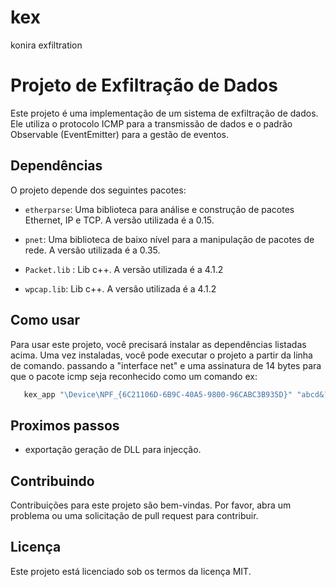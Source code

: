 # kex
konira exfiltration 

# Projeto de Exfiltração de Dados

Este projeto é uma implementação de um sistema de exfiltração de dados. Ele utiliza o protocolo ICMP para a transmissão de dados e o padrão Observable (EventEmitter) para a gestão de eventos.

## Dependências

O projeto depende dos seguintes pacotes:

- `etherparse`: Uma biblioteca para análise e construção de pacotes Ethernet, IP e TCP. A versão utilizada é a 0.15.

- `pnet`: Uma biblioteca de baixo nível para a manipulação de pacotes de rede. A versão utilizada é a 0.35.

- `Packet.lib` : Lib c++.  A versão utilizada é a 4.1.2

- `wpcap.lib`: Lib c++. A versão utilizada é a 4.1.2
## Como usar

Para usar este projeto, você precisará instalar as dependências listadas acima. Uma vez instaladas, você pode executar o projeto a partir da linha de comando.
passando a "interface net" e uma assinatura de 14 bytes para que o pacote icmp seja reconhecido como um comando ex:

 ```powershell
    kex_app "\Device\NPF_{6C21106D-6B9C-40A5-9800-96CABC3B935D}" "abcd&¨*()09876"
 ```


## Proximos passos

- exportação geração de DLL para injecção.

## Contribuindo

Contribuições para este projeto são bem-vindas. Por favor, abra um problema ou uma solicitação de pull request para contribuir.

## Licença

Este projeto está licenciado sob os termos da licença MIT.
